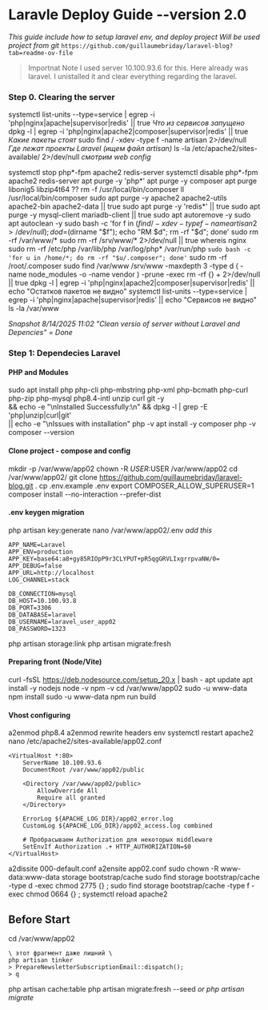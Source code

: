# Laravle Deploy Guide --version 2.0

*This guide include how to setup laravel env, and deploy project*
*Will be used project from git*
`https://github.com/guillaumebriday/laravel-blog?tab=readme-ov-file`

> Importnat Note I used server 10.100.93.6 for this. Here already was laravel. I unistalled it and clear everything regarding the laravel.

### Step 0. Clearing the server

systemctl list-units --type=service | egrep -i 'php|nginx|apache|supervisor|redis' || true  *Что из сервисов запущено*
dpkg -l | egrep -i 'php|nginx|apache2|composer|supervisor|redis' || true *Какие пакеты стоят*
sudo find / -xdev -type f -name artisan 2>/dev/null *Где лежат проекты Laravel (ищем файл artisan)*
ls -la /etc/apache2/sites-available/ 2>/dev/null *смотрим web config*

systemctl stop php*-fpm apache2 redis-server
systemctl disable php*-fpm apache2 redis-server
apt purge -y 'php*'
apt purge -y composer
apt purge  libonig5 libzip4t64 ??
rm -f /usr/local/bin/composer
ll /usr/local/bin/composer
sudo apt purge -y apache2 apache2-utils apache2-bin apache2-data || true
sudo apt purge -y 'redis*' || true
sudo apt purge -y mysql-client mariadb-client || true
sudo apt autoremove -y
sudo apt autoclean -y
sudo bash -c 'for f in $(find / -xdev -type f -name artisan 2>/dev/null); do d=$(dirname "$f"); echo "RM $d"; rm -rf "$d"; done'
sudo rm -rf /var/www/*
sudo rm -rf /srv/www/* 2>/dev/null || true
whereis nginx
sudo rm -rf /etc/php /var/lib/php /var/log/php* /var/run/php
`sudo bash -c 'for u in /home/*; do rm -rf "$u/.composer"; done'`
sudo rm -rf /root/.composer
sudo find /var/www /srv/www -maxdepth 3 -type d \( -name node_modules -o -name vendor \) -prune -exec rm -rf {} + 2>/dev/null || true
dpkg -l | egrep -i 'php|nginx|apache2|composer|supervisor|redis' || echo "Остатков пакетов не видно"
systemctl list-units --type=service | egrep -i 'php|nginx|apache|supervisor|redis' || echo "Сервисов не видно"
ls -la /var/www

*Snapshot 8/14/2025 11:02 "Clean versio of server without Laravel and Depencies" = Done*

### Step 1: Dependecies Laravel

#### PHP and Modules

sudo apt install php php-cli php-mbstring php-xml php-bcmath php-curl php-zip php-mysql php8.4-intl unzip curl git -y \
&& echo -e "\nInstalled Successfully:\n" && dpkg -l | grep -E 'php|unzip|curl|git' \
|| echo -e "\nIssues with installation" 
php -v
apt install -y composer
php -v
composer --version

#### Clone project - compose and config

mkdir -p /var/www/app02
chown -R $USER:$USER /var/www/app02
cd /var/www/app02/
git clone https://github.com/guillaumebriday/laravel-blog.git .
cp .env.example .env
export COMPOSER_ALLOW_SUPERUSER=1
composer install --no-interaction --prefer-dist

#### .env keygen migration

php artisan key:generate
nano /var/www/app02/.env
*add this*

```
APP_NAME=Laravel
APP_ENV=production
APP_KEY=base64:a8+gy85RIOpP9r3CLYPUT+pR5qgGRVLIxgrrpvaNW/0=
APP_DEBUG=false
APP_URL=http://localhost
LOG_CHANNEL=stack

DB_CONNECTION=mysql
DB_HOST=10.100.93.8
DB_PORT=3306
DB_DATABASE=laravel
DB_USERNAME=laravel_user_app02
DB_PASSWORD=1323
```

php artisan storage:link
php artisan migrate:fresh

#### Preparing front (Node/Vite)

curl -fsSL https://deb.nodesource.com/setup_20.x | bash -
apt update
apt install -y nodejs
node -v
npm -v
cd /var/www/app02
sudo -u www-data npm install
sudo -u www-data npm run build

#### Vhost configuring

a2enmod php8.4
a2enmod rewrite headers env
systemctl restart apache2
nano /etc/apache2/sites-available/app02.conf

```
<VirtualHost *:80>
    ServerName 10.100.93.6
    DocumentRoot /var/www/app02/public

    <Directory /var/www/app02/public>
        AllowOverride All
        Require all granted
    </Directory>

    ErrorLog ${APACHE_LOG_DIR}/app02_error.log
    CustomLog ${APACHE_LOG_DIR}/app02_access.log combined

    # Пробрасываем Authorization для некоторых middleware
    SetEnvIf Authorization .+ HTTP_AUTHORIZATION=$0
</VirtualHost>
```

a2dissite 000-default.conf
a2ensite app02.conf
sudo chown -R www-data:www-data storage bootstrap/cache
sudo find storage bootstrap/cache -type d -exec chmod 2775 {} \;
sudo find storage bootstrap/cache -type f -exec chmod 0664 {} \;
systemctl reload apache2

## Before Start

cd /var/www/app02

```
\ этот фрагмент даже лишний \
php artisan tinker
> PrepareNewsletterSubscriptionEmail::dispatch();
> q
```

php artisan cache:table
php artisan migrate:fresh --seed *or php artisan migrate*